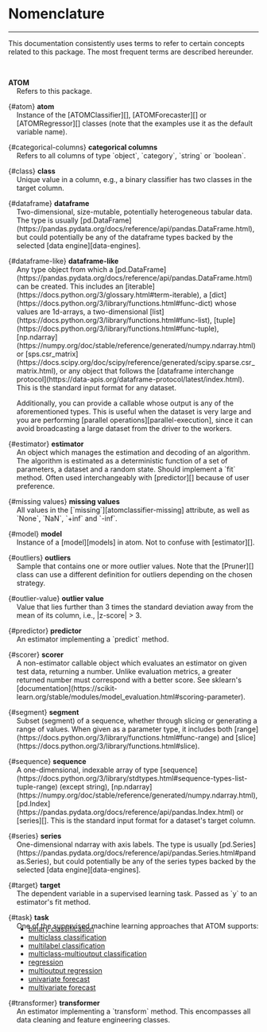 # Nomenclature
--------------

This documentation consistently uses terms to refer to certain concepts
related to this package. The most frequent terms are described hereunder.

<br>

<strong>ATOM</strong>
<div markdown style="margin: -1em 0 0 1.2em">
Refers to this package.
</div>

[](){#atom}
<strong>atom</strong>
<div markdown style="margin: -1em 0 0 1.2em">
Instance of the [ATOMClassifier][], [ATOMForecaster][] or [ATOMRegressor][]
classes (note that the examples use it as the default variable name).
</div>

[](){#categorical-columns}
<strong>categorical columns</strong>
<div markdown style="margin: -1em 0 0 1.2em">
Refers to all columns of type `object`, `category`, `string` or `boolean`.
</div>

[](){#class}
<strong>class</strong>
<div markdown style="margin: -1em 0 0 1.2em">
Unique value in a column, e.g., a binary classifier has two classes in
the target column.
</div>

[](){#dataframe}
<strong>dataframe</strong>
<div markdown style="margin: -1em 0 0 1.2em">
Two-dimensional, size-mutable, potentially heterogeneous tabular data.
The type is usually [pd.DataFrame](https://pandas.pydata.org/docs/reference/api/pandas.DataFrame.html),
but could potentially be any of the dataframe types backed by the
selected [data engine][data-engines].
</div>

[](){#dataframe-like}
<strong>dataframe-like</strong>
<div markdown style="margin: -1em 0 0 1.2em">
Any type object from which a [pd.DataFrame](https://pandas.pydata.org/docs/reference/api/pandas.DataFrame.html)
can be created. This includes an [iterable](https://docs.python.org/3/glossary.html#term-iterable),
a [dict](https://docs.python.org/3/library/functions.html#func-dict) whose
values are 1d-arrays, a two-dimensional [list](https://docs.python.org/3/library/functions.html#func-list),
[tuple](https://docs.python.org/3/library/functions.html#func-tuple), [np.ndarray](https://numpy.org/doc/stable/reference/generated/numpy.ndarray.html) or
[sps.csr_matrix](https://docs.scipy.org/doc/scipy/reference/generated/scipy.sparse.csr_matrix.html),
or any object that follows the [dataframe interchange protocol](https://data-apis.org/dataframe-protocol/latest/index.html).
This is the standard input format for any dataset.

Additionally, you can provide a callable whose output is any of the
aforementioned types. This is useful when the dataset is very large and
you are performing [parallel operations][parallel-execution], since it
can avoid broadcasting a large dataset from the driver to the workers.
</div>

[](){#estimator}
<strong>estimator</strong>
<div markdown style="margin: -1em 0 0 1.2em">
An object which manages the estimation and decoding of an algorithm.
The algorithm is estimated as a deterministic function of a set of
parameters, a dataset and a random state. Should implement a `fit`
method. Often used interchangeably with [predictor][] because of user
preference.
</div>

[](){#missing values}
<strong>missing values</strong>
<div markdown style="margin: -1em 0 0 1.2em">
All values in the [`missing`][atomclassifier-missing] attribute, as
well as `None`, `NaN`, `+inf` and `-inf`.
</div>

[](){#model}
<strong>model</strong>
<div markdown style="margin: -1em 0 0 1.2em">
Instance of a [model][models] in atom. Not to confuse with [estimator][].
</div>

[](){#outliers}
<strong>outliers</strong>
<div markdown style="margin: -1em 0 0 1.2em">
Sample that contains one or more outlier values. Note that the
[Pruner][] class can use a different definition for outliers
depending on the chosen strategy.
</div>

[](){#outlier-value}
<strong>outlier value</strong>
<div markdown style="margin: -1em 0 0 1.2em">
Value that lies further than 3 times the standard deviation away
from the mean of its column, i.e., |z-score| > 3.
</div>

[](){#predictor}
<strong>predictor</strong>
<div markdown style="margin: -1em 0 0 1.2em">
An estimator implementing a `predict` method.
</div>

[](){#scorer}
<strong>scorer</strong>
<div markdown style="margin: -1em 0 0 1.2em">
A non-estimator callable object which evaluates an estimator on given
test data, returning a number. Unlike evaluation metrics, a greater
returned number must correspond with a better score. See sklearn's
[documentation](https://scikit-learn.org/stable/modules/model_evaluation.html#scoring-parameter).
</div>

[](){#segment}
<strong>segment</strong>
<div markdown style="margin: -1em 0 0 1.2em">
Subset (segment) of a sequence, whether through slicing or generating a
range of values. When given as a parameter type, it includes both
[range](https://docs.python.org/3/library/functions.html#func-range)
and [slice](https://docs.python.org/3/library/functions.html#slice).
</div>

[](){#sequence}
<strong>sequence</strong>
<div markdown style="margin: -1em 0 0 1.2em">
A one-dimensional, indexable array of type [sequence](https://docs.python.org/3/library/stdtypes.html#sequence-types-list-tuple-range)
(except string), [np.ndarray](https://numpy.org/doc/stable/reference/generated/numpy.ndarray.html),
[pd.Index](https://pandas.pydata.org/docs/reference/api/pandas.Index.html) or [series][].
This is the standard input format for a dataset's target column.
</div>

[](){#series}
<strong>series</strong>
<div markdown style="margin: -1em 0 0 1.2em">
One-dimensional ndarray with axis labels. The type is usually
[pd.Series](https://pandas.pydata.org/docs/reference/api/pandas.Series.html#pandas.Series),
but could potentially be any of the series types backed by the
selected [data engine][data-engines].
</div>

[](){#target}
<strong>target</strong>
<div markdown style="margin: -1em 0 0 1.2em">
The dependent variable in a supervised learning task. Passed as `y` to
an estimator's fit method.
</div>

[](){#task}
<strong>task</strong>
<div markdown style="margin: -1em 0 0 1.2em">
One of the supervised machine learning approaches that ATOM supports:
<ul style="line-height:1.2em;margin-top:-10px">
<li><a href="https://en.wikipedia.org/wiki/Binary_classification">binary classification</a></li>
<li><a href="https://en.wikipedia.org/wiki/Multiclass_classification">multiclass classification</a></li>
<li><a href="https://scikit-learn.org/stable/modules/multiclass.html#multilabel-classification">multilabel classification</a></li>
<li><a href="https://scikit-learn.org/stable/modules/multiclass.html#multiclass-multioutput-classification">multiclass-multioutput classification</a></li>
<li><a href="https://en.wikipedia.org/wiki/Regression_analysis">regression</a></li>
<li><a href="https://scikit-learn.org/stable/modules/multiclass.html#multioutput-regression">multioutput regression</a></li>
<li><a href="https://en.wikipedia.org/wiki/Forecasting">univariate forecast</a></li>
<li><a href="https://www.sktime.net/en/latest/examples/01_forecasting.html#1.2.4.-Multivariate-forecasting">multivariate forecast</a></li>
</ul>
</div>

[](){#transformer}
<strong>transformer</strong>
<div markdown style="margin: -1em 0 0 1.2em">
An estimator implementing a `transform` method. This encompasses all
data cleaning and feature engineering classes.
</div>
